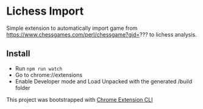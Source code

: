 # Lichess Import

Simple extension to automatically import game from https://www.chessgames.com/perl/chessgame?gid=??? to lichess analysis.

## Install
- Run `npm run watch`
- Go to chrome://extensions
- Enable Developer mode and Load Unpacked with the generated /build folder

This project was bootstrapped with [Chrome Extension CLI](https://github.com/dutiyesh/chrome-extension-cli)

